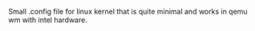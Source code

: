 Small .config file for linux kernel that is quite minimal and works in qemu wm with intel hardware.

